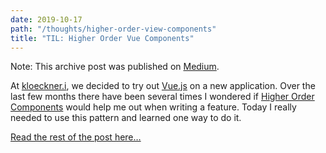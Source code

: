 ```yaml
---
date: 2019-10-17
path: "/thoughts/higher-order-view-components"
title: "TIL: Higher Order Vue Components"
---
```


Note: This archive post was published on [Medium](https://medium.com).

At [kloeckner.i](https://kloeckner-i.com), we decided to try out
[Vue.js](https://vuejs.org) on a new application. Over the last few months there
have been several times I wondered if
[Higher Order Components](https://reactjs.org/docs/higher-order-components.html)
would help me out when writing a feature. Today I really needed to use this
pattern and learned one way to do it.

[Read the rest of the post here…](https://medium.com/kloeckner-i/til-higher-order-vue-components-8cea3237b003)
